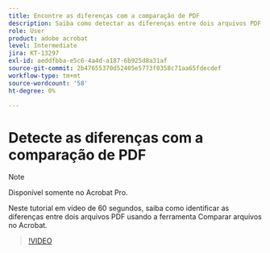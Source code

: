 ```yaml
---
title: Encontre as diferenças com a comparação de PDF
description: Saiba como detectar as diferenças entre dois arquivos PDF usando a ferramenta Comparar arquivos no Acrobat
role: User
product: adobe acrobat
level: Intermediate
jira: KT-13297
exl-id: aeddfbba-e5c6-4a4d-a187-6b925d8a31af
source-git-commit: 2b47655370d52405e5773f0358c71aa65fdecdef
workflow-type: tm+mt
source-wordcount: '58'
ht-degree: 0%

---
```


# Detecte as diferenças com a comparação de PDF

>[!NOTE]
>
>Disponível somente no Acrobat Pro.

Neste tutorial em vídeo de 60 segundos, saiba como identificar as diferenças entre dois arquivos PDF usando a ferramenta Comparar arquivos no Acrobat.

>[!VIDEO](https://video.tv.adobe.com/v/3409905?quality=12&learn=on&hidetitle=true)
